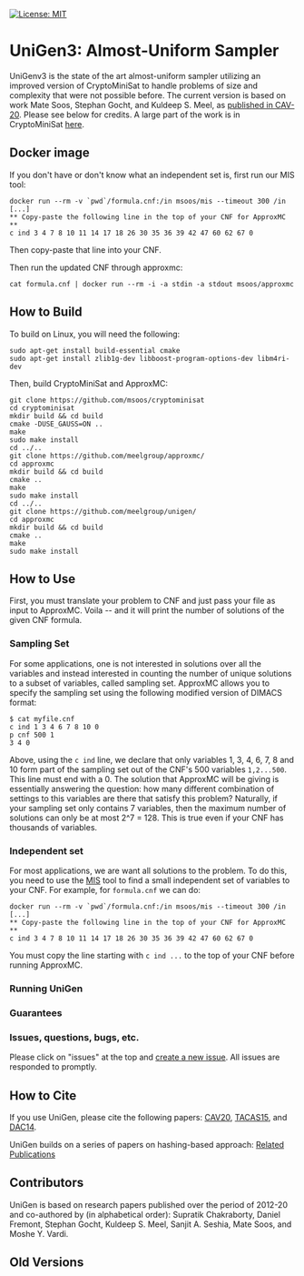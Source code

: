 [![License: MIT](https://img.shields.io/badge/License-MIT-yellow.svg)](https://opensource.org/licenses/MIT)

# UniGen3: Almost-Uniform Sampler
UniGenv3 is the state of the art almost-uniform sampler  utilizing an improved version of CryptoMiniSat to handle problems of size and complexity that were not possible before. The current version is based on work Mate Soos, Stephan Gocht, and Kuldeep S. Meel, as [published in CAV-20](https://www.comp.nus.edu.sg/~meel/Papers/aaai19-sm.pdf). Please see below for credits.  A large part of the work is in CryptoMiniSat [here](https://github.com/msoos/cryptominisat).



## Docker image
If you don't have or don't know what an independent set is, first run our MIS tool:
```
docker run --rm -v `pwd`/formula.cnf:/in msoos/mis --timeout 300 /in
[...]
** Copy-paste the following line in the top of your CNF for ApproxMC **
c ind 3 4 7 8 10 11 14 17 18 26 30 35 36 39 42 47 60 62 67 0
```
Then copy-paste that line into your CNF.

Then run the updated CNF through approxmc:
```
cat formula.cnf | docker run --rm -i -a stdin -a stdout msoos/approxmc
```

## How to Build
To build on Linux, you will need the following:
```
sudo apt-get install build-essential cmake
sudo apt-get install zlib1g-dev libboost-program-options-dev libm4ri-dev
```

Then, build CryptoMiniSat and ApproxMC:
```
git clone https://github.com/msoos/cryptominisat
cd cryptominisat
mkdir build && cd build
cmake -DUSE_GAUSS=ON ..
make
sudo make install
cd ../..
git clone https://github.com/meelgroup/approxmc/
cd approxmc
mkdir build && cd build
cmake ..
make
sudo make install
cd ../..
git clone https://github.com/meelgroup/unigen/
cd approxmc
mkdir build && cd build
cmake ..
make
sudo make install
```

## How to Use
First, you must translate your problem to CNF and just pass your file as input to ApproxMC. Voila -- and it will print the number of solutions of the given CNF formula.

### Sampling Set
For some applications, one is not interested in solutions over all the variables and instead interested in counting the number of unique solutions to a subset of variables, called sampling set. ApproxMC allows you to specify the sampling set using the following modified version of DIMACS format:

```
$ cat myfile.cnf
c ind 1 3 4 6 7 8 10 0
p cnf 500 1
3 4 0
```
Above, using the `c ind` line, we declare that only variables 1, 3, 4, 6, 7, 8 and 10 form part of the sampling set out of the CNF's 500 variables `1,2...500`. This line must end with a 0. The solution that ApproxMC will be giving is essentially answering the question: how many different combination of settings to this variables are there that satisfy this problem? Naturally, if your sampling set only contains 7 variables, then the maximum number of solutions can only be at most 2^7 = 128. This is true even if your CNF has thousands of variables.
### Independent set
For most applications, we are want all solutions to the problem. To do this, you need to use the [MIS](https://github.com/meelgroup/mis) tool to find a small independent set of variables to your CNF. For example, for `formula.cnf` we can do:

```
docker run --rm -v `pwd`/formula.cnf:/in msoos/mis --timeout 300 /in
[...]
** Copy-paste the following line in the top of your CNF for ApproxMC **
c ind 3 4 7 8 10 11 14 17 18 26 30 35 36 39 42 47 60 62 67 0
```

You must copy the line starting with `c ind ...` to the top of your CNF before running ApproxMC.

### Running UniGen

### Guarantees



### Issues, questions, bugs, etc.
Please click on "issues" at the top and [create a new issue](https://github.com/meelgroup/unigen/issues/new). All issues are responded to promptly.

## How to Cite
If you use UniGen, please cite the following papers: [CAV20](https://www.comp.nus.edu.sg/~meel/bib/SGM20.bib), [TACAS15](https://www.comp.nus.edu.sg/~meel/bib/CFMSV15a.bib), and [DAC14](https://www.comp.nus.edu.sg/~meel/bib/CMV14.bib).

UniGen builds on a series of papers on hashing-based approach: [Related Publications](https://www.comp.nus.edu.sg/~meel/publications.html)

## Contributors
UniGen is based on research papers published over the period of 2012-20 and co-authored by (in alphabetical order): Supratik Chakraborty, Daniel Fremont, Stephan Gocht, Kuldeep S. Meel, Sanjit A. Seshia, Mate Soos, and Moshe Y. Vardi. 

## Old Versions
